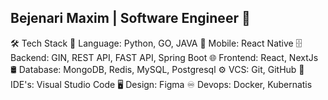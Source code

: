 ## Bejenari Maxim | Software Engineer 👋

🛠  Tech Stack
📜  Language:  Python, GO, JAVA
📱  Mobile:  React Native
🗄  Backend:  GIN, REST API, FAST API, Spring Boot
🌐  Frontend:  React, NextJs
🛢  Database:  MongoDB, Redis, MySQL, Postgresql
⚙️  VCS:   Git, GitHub
🔧  IDE's:  Visual Studio Code
🖥  Design:  Figma
♾️  Devops: Docker, Kubernatis
